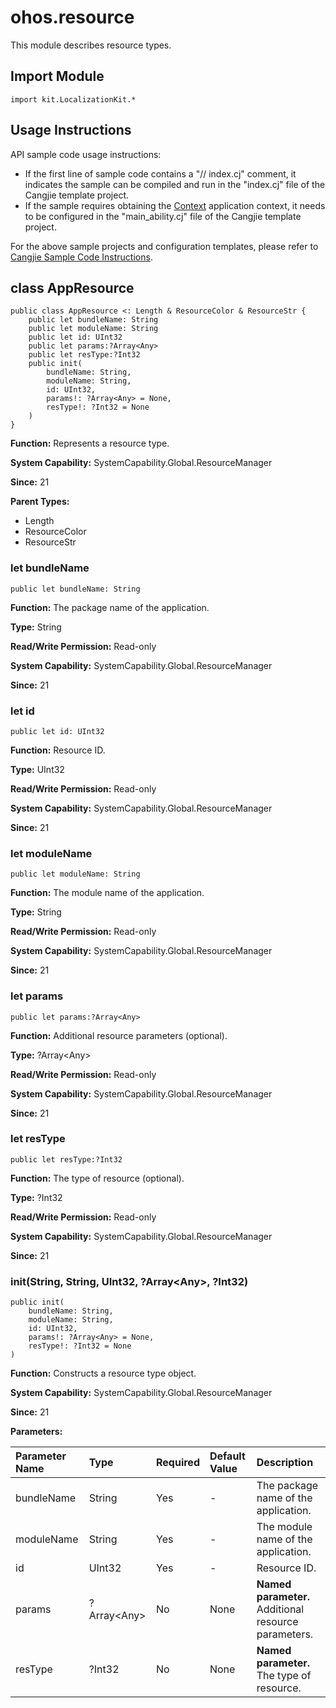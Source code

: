 # ohos.resource

This module describes resource types.

## Import Module

```cangjie
import kit.LocalizationKit.*
```

## Usage Instructions

API sample code usage instructions:

- If the first line of sample code contains a "// index.cj" comment, it indicates the sample can be compiled and run in the "index.cj" file of the Cangjie template project.
- If the sample requires obtaining the [Context](../AbilityKit/cj-apis-app-ability-ui_ability.md#class-context) application context, it needs to be configured in the "main_ability.cj" file of the Cangjie template project.

For the above sample projects and configuration templates, please refer to [Cangjie Sample Code Instructions](../cj-development-intro.md#Cangjie-Sample-Code-Instructions).

## class AppResource

```cangjie
public class AppResource <: Length & ResourceColor & ResourceStr {
    public let bundleName: String
    public let moduleName: String
    public let id: UInt32
    public let params:?Array<Any>
    public let resType:?Int32
    public init(
        bundleName: String,
        moduleName: String,
        id: UInt32,
        params!: ?Array<Any> = None,
        resType!: ?Int32 = None
    )
}
```

**Function:** Represents a resource type.

**System Capability:** SystemCapability.Global.ResourceManager

**Since:** 21

**Parent Types:**

- Length
- ResourceColor
- ResourceStr

### let bundleName

```cangjie
public let bundleName: String
```

**Function:** The package name of the application.

**Type:** String

**Read/Write Permission:** Read-only

**System Capability:** SystemCapability.Global.ResourceManager

**Since:** 21

### let id

```cangjie
public let id: UInt32
```

**Function:** Resource ID.

**Type:** UInt32

**Read/Write Permission:** Read-only

**System Capability:** SystemCapability.Global.ResourceManager

**Since:** 21

### let moduleName

```cangjie
public let moduleName: String
```

**Function:** The module name of the application.

**Type:** String

**Read/Write Permission:** Read-only

**System Capability:** SystemCapability.Global.ResourceManager

**Since:** 21

### let params

```cangjie
public let params:?Array<Any>
```

**Function:** Additional resource parameters (optional).

**Type:** ?Array\<Any>

**Read/Write Permission:** Read-only

**System Capability:** SystemCapability.Global.ResourceManager

**Since:** 21

### let resType

```cangjie
public let resType:?Int32
```

**Function:** The type of resource (optional).

**Type:** ?Int32

**Read/Write Permission:** Read-only

**System Capability:** SystemCapability.Global.ResourceManager

**Since:** 21

### init(String, String, UInt32, ?Array\<Any>, ?Int32)

```cangjie
public init(
    bundleName: String,
    moduleName: String,
    id: UInt32,
    params!: ?Array<Any> = None,
    resType!: ?Int32 = None
)
```

**Function:** Constructs a resource type object.

**System Capability:** SystemCapability.Global.ResourceManager

**Since:** 21

**Parameters:**

| Parameter Name | Type | Required | Default Value | Description |
|:---|:---|:---|:---|:---|
| bundleName | String | Yes | - | The package name of the application. |
| moduleName | String | Yes | - | The module name of the application. |
| id | UInt32 | Yes | - | Resource ID. |
| params | ?Array\<Any> | No | None | **Named parameter.** Additional resource parameters. |
| resType | ?Int32 | No | None | **Named parameter.** The type of resource. |